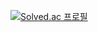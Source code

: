 [![Solved.ac 프로필](http://mazassumnida.wtf/api/v2/generate_badge?boj=strawji)](https://solved.ac/strawji)
